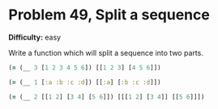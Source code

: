 # Problem 49, Split a sequence

**Difficulty:** easy

Write a function which will split a sequence into two parts.

```clj
(= (__ 3 [1 2 3 4 5 6]) [[1 2 3] [4 5 6]])
```

```clj
(= (__ 1 [:a :b :c :d]) [[:a] [:b :c :d]])
```

```clj
(= (__ 2 [[1 2] [3 4] [5 6]]) [[[1 2] [3 4]] [[5 6]]])
```
